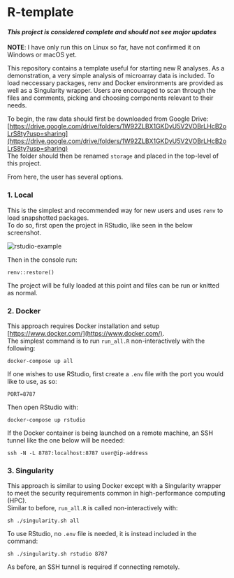 # R-template
#### *This project is considered complete and should not see major updates*

**NOTE**: I have only run this on Linux so far, have not confirmed it on Windows or macOS yet.

This repository contains a template useful for starting new R analyses.
As a demonstration, a very simple analysis of microarray data is included.
To load neccessary packages, renv and Docker environments are provided as well as a Singularity wrapper.
Users are encouraged to scan through the files and comments, picking and choosing components relevant to their needs.

To begin, the raw data should first be downloaded from Google Drive:  
[https://drive.google.com/drive/folders/1W92ZLBX1GKDyU5V2VOBrLHcB2oLrS8ty?usp=sharing](https://drive.google.com/drive/folders/1W92ZLBX1GKDyU5V2VOBrLHcB2oLrS8ty?usp=sharing)  
The folder should then be renamed `storage` and placed in the top-level of this project.

From here, the user has several options.

### 1. Local

This is the simplest and recommended way for new users and uses `renv` to load snapshotted packages.  
To do so, first open the project in RStudio, like seen in the below screenshot.

![rstudio-example](https://user-images.githubusercontent.com/25193231/78029317-5fbaf800-732e-11ea-94f4-1189fe7cb0e0.png)

Then in the console run:

```
renv::restore()
```

The project will be fully loaded at this point and files can be run or knitted as normal.

### 2. Docker

This approach requires Docker installation and setup [https://www.docker.com/](https://www.docker.com/).  
The simplest command is to run `run_all.R` non-interactively with the following:

```
docker-compose up all
```

If one wishes to use RStudio, first create a `.env` file with the port you would like to use, as so:

```
PORT=8787

```

Then open RStudio with:

```
docker-compose up rstudio
```

If the Docker container is being launched on a remote machine, an SSH tunnel like the one below will be needed:

```
ssh -N -L 8787:localhost:8787 user@ip-address
```

### 3. Singularity

This approach is similar to using Docker except with a Singularity wrapper to meet the security requirements common in high-performance computing (HPC).  
Similar to before, `run_all.R` is called non-interactively with:

```
sh ./singularity.sh all
```

To use RStudio, no `.env` file is needed, it is instead included in the command:

```
sh ./singularity.sh rstudio 8787
```

As before, an SSH tunnel is required if connecting remotely.
